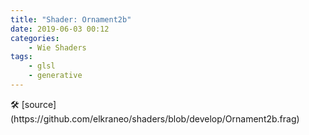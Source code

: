 ```yaml
---
title: "Shader: Ornament2b"
date: 2019-06-03 00:12
categories:
	- Wie Shaders
tags:
	- glsl
	- generative
---
```


<section>
	<canvas class="glslCanvas" data-fragment-url="https://raw.githubusercontent.com/elkraneo/shaders/develop/Ornament2b.frag">
	</canvas>
</section>
🛠 [source](https://github.com/elkraneo/shaders/blob/develop/Ornament2b.frag)